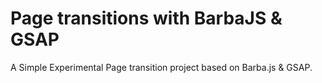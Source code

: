 # Page transitions with BarbaJS & GSAP
A Simple Experimental Page transition project based on Barba.js &amp; GSAP.

